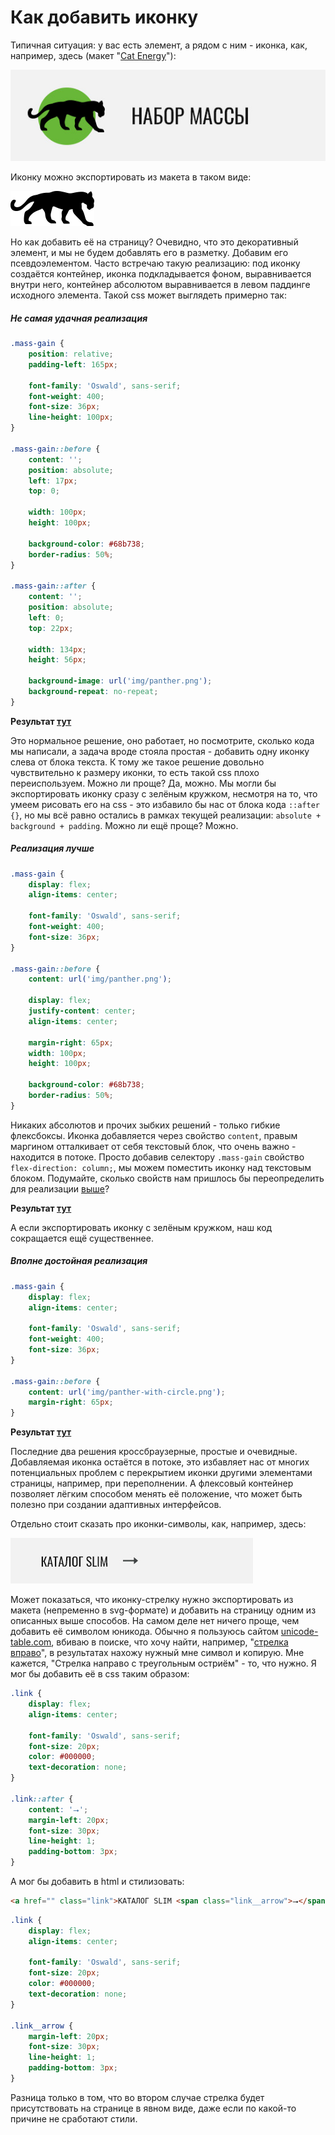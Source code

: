 # Как добавить иконку

Типичная ситуация: у вас есть элемент, а рядом с ним - иконка, как, например, здесь (макет "[Cat Energy](https://htmlacademy.ru/intensive/adaptive)"):

![Заголовок карточки](/img/panther-block.png)

Иконку можно экспортировать из макета в таком виде:

![Иконка "Пантера"](/img/panther.png)

Но как добавить её на страницу? Очевидно, что это декоративный элемент, и мы не будем добавлять его в разметку. Добавим его псевдоэлементом. Часто встречаю такую реализацию: под иконку создаётся контейнер, иконка подкладывается фоном, выравнивается внутри него, контейнер абсолютом выравнивается в левом паддинге исходного элемента. Такой css может выглядеть примерно так:

##### Не самая удачная реализация

```css
.mass-gain {
    position: relative;
    padding-left: 165px;

    font-family: 'Oswald', sans-serif;
    font-weight: 400;
    font-size: 36px;
    line-height: 100px;
}

.mass-gain::before {
    content: '';
    position: absolute;
    left: 17px;
    top: 0;

    width: 100px;
    height: 100px;

    background-color: #68b738;
    border-radius: 50%;
}

.mass-gain::after {
    content: '';
    position: absolute;
    left: 0;
    top: 22px;

    width: 134px;
    height: 56px;

    background-image: url('img/panther.png');
    background-repeat: no-repeat;
}
```

**Результат [тут](bad.html)**

Это нормальное решение, оно работает, но посмотрите, сколько кода мы написали, а задача вроде стояла простая - добавить одну иконку слева от блока текста. К тому же такое решение довольно чувствительно к размеру иконки, то есть такой css плохо переиспользуем. Можно ли проще? Да, можно. Мы могли бы экспортировать иконку сразу с зелёным кружком, несмотря на то, что умеем рисовать его на css - это избавило бы нас от блока кода `::after {}`, но мы всё равно остались в рамках текущей реализации: `absolute + background + padding`.
Можно ли ещё проще? Можно.

##### Реализация лучше

```css
.mass-gain {
    display: flex;
    align-items: center;

    font-family: 'Oswald', sans-serif;
    font-weight: 400;
    font-size: 36px;
}

.mass-gain::before {
    content: url('img/panther.png');

    display: flex;
    justify-content: center;
    align-items: center;

    margin-right: 65px;
    width: 100px;
    height: 100px;

    background-color: #68b738;
    border-radius: 50%;
}
```

Никаких абсолютов и прочих зыбких решений - только гибкие флексбоксы. Иконка добавляется через свойство `content`, правым маргином отталкивает от себя текстовый блок, что очень важно - находится в потоке. Просто добавив селектору `.mass-gain` свойство `flex-direction: column;`, мы можем поместить иконку над текстовым блоком. Подумайте, сколько свойств нам пришлось бы переопределить для реализации [выше](#Не-самая-удачная-реализация)?

**Результат [тут](better.html)**

А если экспортировать иконку с зелёным кружком, наш код сокращается ещё существеннее.

##### Вполне достойная реализация

```css
.mass-gain {
    display: flex;
    align-items: center;

    font-family: 'Oswald', sans-serif;
    font-weight: 400;
    font-size: 36px;
}

.mass-gain::before {
    content: url('img/panther-with-circle.png');
    margin-right: 65px;
}
```

**Результат [тут](good.html)**

Последние два решения кроссбраузерные, простые и очевидные. Добавляемая иконка остаётся в потоке, это избавляет нас от многих потенциальных проблем с перекрытием иконки другими элементами страницы, например, при переполнении. А флексовый контейнер позволяет лёгким способом менять её положение, что может быть полезно при создании адаптивных интерфейсов.

Отдельно стоит сказать про иконки-символы, как, например, здесь:

![Ссылка на каталог](/img/arrow-block.png)

Может показаться, что иконку-стрелку нужно экспортировать из макета (непременно в svg-формате) и добавить на страницу одним из описанных выше способов. На самом деле нет ничего проще, чем добавить её символом юникода. Обычно я пользуюсь сайтом [unicode-table.com](https://unicode-table.com/ru/), вбиваю в поиске, что хочу найти, например, "[стрелка вправо](https://unicode-table.com/ru/search/?q=%D1%81%D1%82%D1%80%D0%B5%D0%BB%D0%BA%D0%B0+%D0%B2%D0%BF%D1%80%D0%B0%D0%B2%D0%BE)", в результатах нахожу нужный мне символ и копирую. Мне кажется, "Стрелка направо с треугольным остриём" - то, что нужно. Я мог бы добавить её в css таким образом:

```css
.link {
    display: flex;
    align-items: center;
    
    font-family: 'Oswald', sans-serif;
    font-size: 20px;
    color: #000000;
    text-decoration: none;
}

.link::after {
    content: '⭢';
    margin-left: 20px;
    font-size: 30px;
    line-height: 1;
    padding-bottom: 3px;
}
```

А мог бы добавить в html и стилизовать:

```html
<a href="" class="link">КАТАЛОГ SLIM <span class="link__arrow">⭢</span></a>
```

```css
.link {
    display: flex;
    align-items: center;

    font-family: 'Oswald', sans-serif;
    font-size: 20px;
    color: #000000;
    text-decoration: none;
}

.link__arrow {
    margin-left: 20px;
    font-size: 30px;
    line-height: 1;
    padding-bottom: 3px;
}
```

Разница только в том, что во втором случае стрелка будет присутствовать на странице в явном виде, даже если по какой-то причине не сработают стили.
